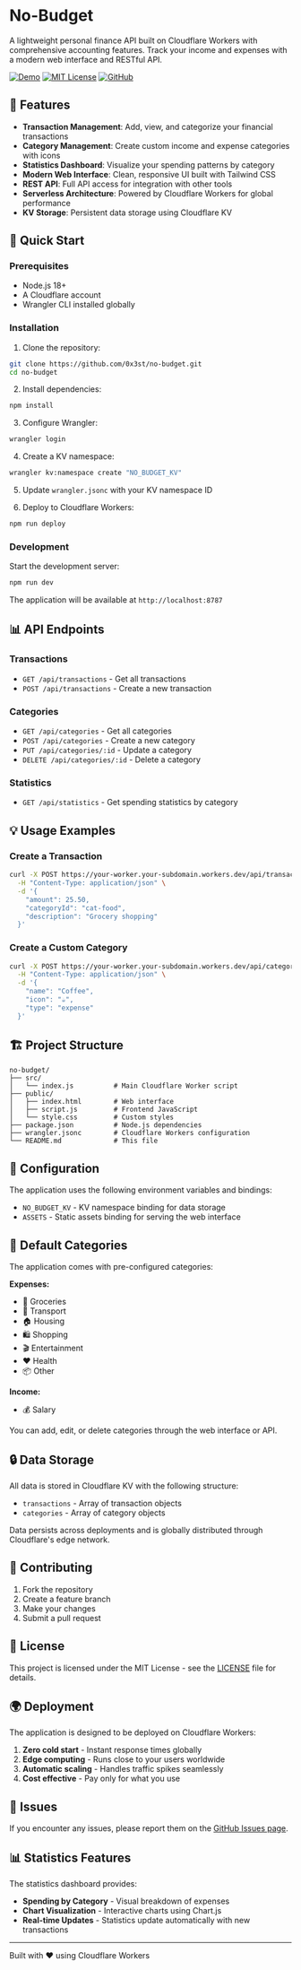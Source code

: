 # No-Budget

A lightweight personal finance API built on Cloudflare Workers with comprehensive accounting features. Track your income and expenses with a modern web interface and RESTful API.

[![Demo](https://img.shields.io/badge/Demo-demo.gnu.do-green.svg)](https://demo.gnu.do)
[![MIT License](https://img.shields.io/badge/License-MIT-yellow.svg)](https://opensource.org/licenses/MIT)
[![GitHub](https://img.shields.io/badge/GitHub-0x3st%2Fno--budget-blue.svg)](https://github.com/0x3st/no-budget)

## 🌟 Features

- **Transaction Management**: Add, view, and categorize your financial transactions
- **Category Management**: Create custom income and expense categories with icons
- **Statistics Dashboard**: Visualize your spending patterns by category
- **Modern Web Interface**: Clean, responsive UI built with Tailwind CSS
- **REST API**: Full API access for integration with other tools
- **Serverless Architecture**: Powered by Cloudflare Workers for global performance
- **KV Storage**: Persistent data storage using Cloudflare KV

## 🚀 Quick Start

### Prerequisites

- Node.js 18+ 
- A Cloudflare account
- Wrangler CLI installed globally

### Installation

1. Clone the repository:
```bash
git clone https://github.com/0x3st/no-budget.git
cd no-budget
```

2. Install dependencies:
```bash
npm install
```

3. Configure Wrangler:
```bash
wrangler login
```

4. Create a KV namespace:
```bash
wrangler kv:namespace create "NO_BUDGET_KV"
```

5. Update `wrangler.jsonc` with your KV namespace ID

6. Deploy to Cloudflare Workers:
```bash
npm run deploy
```

### Development

Start the development server:
```bash
npm run dev
```

The application will be available at `http://localhost:8787`

## 📊 API Endpoints

### Transactions

- `GET /api/transactions` - Get all transactions
- `POST /api/transactions` - Create a new transaction

### Categories

- `GET /api/categories` - Get all categories
- `POST /api/categories` - Create a new category
- `PUT /api/categories/:id` - Update a category
- `DELETE /api/categories/:id` - Delete a category

### Statistics

- `GET /api/statistics` - Get spending statistics by category

## 💡 Usage Examples

### Create a Transaction

```bash
curl -X POST https://your-worker.your-subdomain.workers.dev/api/transactions \
  -H "Content-Type: application/json" \
  -d '{
    "amount": 25.50,
    "categoryId": "cat-food",
    "description": "Grocery shopping"
  }'
```

### Create a Custom Category

```bash
curl -X POST https://your-worker.your-subdomain.workers.dev/api/categories \
  -H "Content-Type: application/json" \
  -d '{
    "name": "Coffee",
    "icon": "☕",
    "type": "expense"
  }'
```

## 🏗️ Project Structure

```
no-budget/
├── src/
│   └── index.js          # Main Cloudflare Worker script
├── public/
│   ├── index.html        # Web interface
│   ├── script.js         # Frontend JavaScript
│   └── style.css         # Custom styles
├── package.json          # Node.js dependencies
├── wrangler.jsonc        # Cloudflare Workers configuration
└── README.md             # This file
```

## 🔧 Configuration

The application uses the following environment variables and bindings:

- `NO_BUDGET_KV` - KV namespace binding for data storage
- `ASSETS` - Static assets binding for serving the web interface

## 🎨 Default Categories

The application comes with pre-configured categories:

**Expenses:**
- 🛒 Groceries
- 🚗 Transport  
- 🏠 Housing
- 🛍️ Shopping
- 🎬 Entertainment
- ❤️ Health
- 📦 Other

**Income:**
- 💰 Salary

You can add, edit, or delete categories through the web interface or API.

## 🔒 Data Storage

All data is stored in Cloudflare KV with the following structure:

- `transactions` - Array of transaction objects
- `categories` - Array of category objects

Data persists across deployments and is globally distributed through Cloudflare's edge network.

## 🤝 Contributing

1. Fork the repository
2. Create a feature branch
3. Make your changes
4. Submit a pull request

## 📝 License

This project is licensed under the MIT License - see the [LICENSE](LICENSE) file for details.

## 🌍 Deployment

The application is designed to be deployed on Cloudflare Workers:

1. **Zero cold start** - Instant response times globally
2. **Edge computing** - Runs close to your users worldwide  
3. **Automatic scaling** - Handles traffic spikes seamlessly
4. **Cost effective** - Pay only for what you use

## 🐛 Issues

If you encounter any issues, please report them on the [GitHub Issues page](https://github.com/0x3st/no-budget/issues).

## 📊 Statistics Features

The statistics dashboard provides:

- **Spending by Category** - Visual breakdown of expenses
- **Chart Visualization** - Interactive charts using Chart.js
- **Real-time Updates** - Statistics update automatically with new transactions

---

Built with ❤️ using Cloudflare Workers
